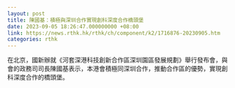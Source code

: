 ```yaml
---
layout: post
title: 陳國基：積極與深圳合作實現創科深度合作橋頭堡
date: 2023-09-05 18:26:47.000000000 +08:00
link: https://news.rthk.hk/rthk/ch/component/k2/1716876-20230905.htm
categories: rthk
---
```


在北京，國新辦就《河套深港科技創新合作區深圳園區發展規劃》舉行發布會，與會的政務司司長陳國基表示，本港會積極同深圳合作，推動合作區的優勢，實現創科深度合作的橋頭堡。
